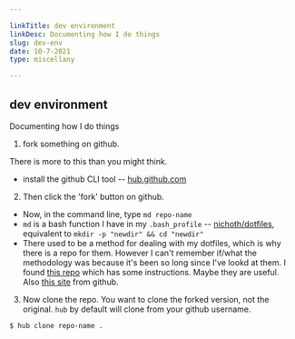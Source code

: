 ```yaml
---

linkTitle: dev environment
linkDesc: Documenting how I do things
slug: dev-env
date: 10-7-2021
type: miscellany

---
```


## dev environment

Documenting how I do things

1. fork something on github.

There is more to this than you might think.

* install the github CLI tool -- [hub.github.com](https://hub.github.com/)

2. Then click the 'fork' button on github.

* Now, in the command line, type `md repo-name`
* `md` is a bash function I have in my `.bash_profile` -- [nichoth/dotfiles](https://github.com/nichoth/dotfiles/blob/master/bash_profile#L177), equivalent to `mkdir -p "newdir" && cd "newdir"`
* There used to be a method for dealing with my dotfiles, which is why there is a repo for them. However I can't remember if/what the methodology was because it's been so long since I've lookd at them. I found [this repo](https://github.com/thoughtbot/dotfiles) which has some instructions. Maybe they are useful. Also [this site](https://dotfiles.github.io/) from github.

3. Now clone the repo. You want to clone the forked version, not the original. `hub` by default will clone from your github username.
```
$ hub clone repo-name .
```

